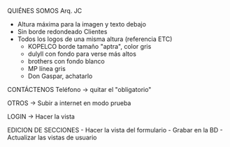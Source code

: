 
QUIÉNES SOMOS
Arq. JC
- Altura máxima para la imagen y texto debajo
- Sin borde redondeado
Clientes
- Todos los logos de una misma altura (referencia ETC)
	- KOPELCO borde tamaño "aptra", color gris
	- dulyll con fondo para verse  más altos
	- brothers con fondo blanco
	- MP línea gris
	- Don Gaspar, achatarlo

CONTÁCTENOS
Teléfono -> quitar el "obligatorio"

OTROS -> Subir a internet en modo prueba

LOGIN -> Hacer la vista

EDICION DE SECCIONES
	- Hacer la vista del formulario
	- Grabar en la BD
	- Actualizar las vistas de usuario
